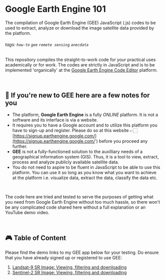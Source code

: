 # Google Earth Engine 101
The compilation of Google Earth Engine (GEE) JavaScript (.js) codes to be used to extract, analyze or download the image satellite data provided by the platform.

###### tags: `how-to` `gee` `remote sensing` `anecdata`

This repository compiles the straight-to-work code for your practical uses academically or for work. The codes are strictly in JavaScript and is to be implemented 'organically' at the [Google Earth Engine Code Editor]('https://code.earthengine.google.com/') platform. 

</br>

## 🌱 If you're new to GEE here are a few notes for you
- The platform, **Google Earth Engine** is a fully *ONLINE* platform. It is not a software and its interface is via a website.
- It requires you to have a Google account and to utilize this platform you have to sign-up and register. Please do so at this website 👉🏻 [https://signup.earthengine.google.com/](https://signup.earthengine.google.com/') before you proceed any further.
- **GEE** is not a fully-functioned solution to the auxilliary needs of a geographical information system (GIS). Thus, it is a tool to view, extract, process and analyze publicly available satellite data. 
- You do not need to aspire to be fluent in JavaScript to be able to use this platform. You can use it so long as you know what you want to achieve at the platform i.e. visualize data, extract the data, classify the data etc. 

</br>

The code here are tried and tested to serve the purposes of getting what you need from Google Earth Engine without too much hassle, so there won't be any complicated code shared here without a full explanation or an YouTube demo video. 

</br>

## 🎮  Table of Content

Please find the demo links to my GEE app below for your testing. Do ensure that you have already signed up or registered to use GEE:

1. [Landsat-9 SR Image: Viewing, filtering and downloading]([https://code.earthengine.google.com/9161bce7eb7cda63af9d58dfdea7d201?hideCode=true](https://code.earthengine.google.com/a10f976a52f26d36bc7441be28a71ad1?hideCode=true))
2. [Sentinel-2 SR Image: Viewing, filtering and downloading](https://code.earthengine.google.com/8fc617a0f0e66344562eea93c7985e23?hideCode=true)
